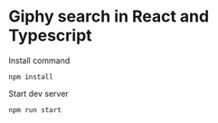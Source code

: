 # Giphy search in React and Typescript

Install command
```
npm install
```

Start dev server
```
npm run start
```